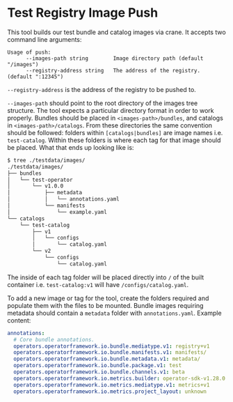 # Test Registry Image Push

This tool builds our test bundle and catalog images via crane. It accepts two command line arguments:
```
Usage of push:
      --images-path string        Image directory path (default "/images")
      --registry-address string   The address of the registry. (default ":12345")
```

`--registry-address` is the address of the registry to be pushed to.

`--images-path` should point to the root directory of the images tree structure. The tool expects a particular directory format in order to work properly. Bundles should be placed in `<images-path>/bundles`, and catalogs in `<images-path>/catalogs`. From these directories the same convention should be followed: folders within `[catalogs|bundles]` are image names i.e. `test-catalog`. Within these folders is where each tag for that image should be placed. What that ends up looking like is:
```bash
$ tree ./testdata/images/
./testdata/images/
├── bundles
│   └── test-operator
│       └── v1.0.0
│           ├── metadata
│           │   └── annotations.yaml
│           └── manifests
│               └── example.yaml
└── catalogs
    └── test-catalog
        ├── v1
        │   └── configs
        │       └── catalog.yaml
        └── v2
            └── configs
                └── catalog.yaml
```
The inside of each tag folder will be placed directly into `/` of the built container i.e. `test-catalog:v1` will have `/configs/catalog.yaml`. 

To add a new image or tag for the tool, create the folders required and populate them with the files to be mounted. Bundle images requiring metadata should contain a `metadata` folder with `annotations.yaml`. Example content:
```yaml
annotations:
  # Core bundle annotations.
  operators.operatorframework.io.bundle.mediatype.v1: registry+v1
  operators.operatorframework.io.bundle.manifests.v1: manifests/
  operators.operatorframework.io.bundle.metadata.v1: metadata/
  operators.operatorframework.io.bundle.package.v1: test
  operators.operatorframework.io.bundle.channels.v1: beta
  operators.operatorframework.io.metrics.builder: operator-sdk-v1.28.0
  operators.operatorframework.io.metrics.mediatype.v1: metrics+v1
  operators.operatorframework.io.metrics.project_layout: unknown
```
